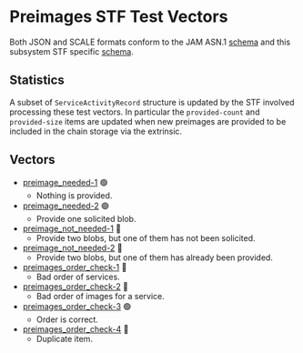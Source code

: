 # Preimages STF Test Vectors

Both JSON and SCALE formats conform to the JAM ASN.1 [schema](../jam-types-asn/jam-types.asn)
and this subsystem STF specific [schema](./preimages.asn).

## Statistics

A subset of `ServiceActivityRecord` structure is updated by the STF involved processing these test vectors.
In particular the `provided-count` and `provided-size` items are updated when new preimages are provided
to be included in the chain storage via the extrinsic.

## Vectors

- [preimage_needed-1](./data/preimage_needed-1.json) 🟢
  - Nothing is provided.
- [preimage_needed-2](./data/preimage_needed-2.json) 🟢
  - Provide one solicited blob.
- [preimage_not_needed-1](./data/preimage_not_needed-1.json) 🔴
  - Provide two blobs, but one of them has not been solicited.
- [preimage_not_needed-2](./data/preimage_not_needed-2.json) 🔴
  - Provide two blobs, but one of them has already been provided.
- [preimages_order_check-1](./data/preimages_order_check-1.json) 🔴
  - Bad order of services.
- [preimages_order_check-2](./data/preimages_order_check-2.json) 🔴
  - Bad order of images for a service.
- [preimages_order_check-3](./data/preimages_order_check-3.json) 🟢
  - Order is correct.
- [preimages_order_check-4](./data/preimages_order_check-4.json) 🔴
  - Duplicate item.
